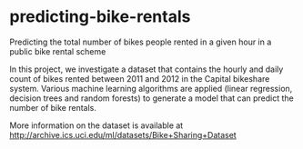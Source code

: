 # predicting-bike-rentals
Predicting the total number of bikes people rented in a given hour in a public bike rental scheme

In this project, we investigate a dataset that contains the hourly and daily count of bikes rented between 2011 and 2012 in the Capital bikeshare system. Various machine learning algorithms are applied (linear regression, decision trees and random forests) to generate a model that can predict the number of bike rentals.

More information on the dataset is available at http://archive.ics.uci.edu/ml/datasets/Bike+Sharing+Dataset
